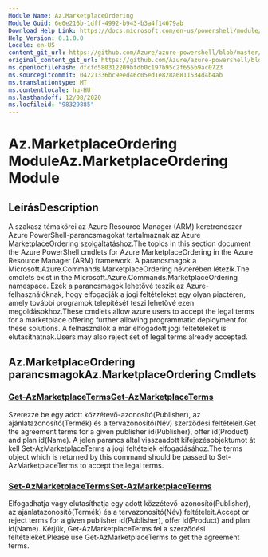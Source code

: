 ```yaml
---
Module Name: Az.MarketplaceOrdering
Module Guid: 6e0e216b-1dff-4992-b943-b3a4f14679ab
Download Help Link: https://docs.microsoft.com/en-us/powershell/module/az.marketplaceordering
Help Version: 0.1.0.0
Locale: en-US
content_git_url: https://github.com/Azure/azure-powershell/blob/master/src/MarketplaceOrdering/MarketplaceOrdering/help/Az.MarketplaceOrdering.md
original_content_git_url: https://github.com/Azure/azure-powershell/blob/master/src/MarketplaceOrdering/MarketplaceOrdering/help/Az.MarketplaceOrdering.md
ms.openlocfilehash: dfcfd580312209bfdb0c197b95c2f655b9ac0723
ms.sourcegitcommit: 04221336bc9eed46c05ed1e828a6811534d4b4ab
ms.translationtype: MT
ms.contentlocale: hu-HU
ms.lasthandoff: 12/08/2020
ms.locfileid: "98329885"
---
```

# <span data-ttu-id="8f785-101">Az.MarketplaceOrdering Module</span><span class="sxs-lookup"><span data-stu-id="8f785-101">Az.MarketplaceOrdering Module</span></span>
## <span data-ttu-id="8f785-102">Leírás</span><span class="sxs-lookup"><span data-stu-id="8f785-102">Description</span></span>
<span data-ttu-id="8f785-103">A szakasz témakörei az Azure Resource Manager (ARM) keretrendszer Azure PowerShell-parancsmagokat tartalmaznak az Azure MarketplaceOrdering szolgáltatáshoz.</span><span class="sxs-lookup"><span data-stu-id="8f785-103">The topics in this section document the Azure PowerShell cmdlets for Azure MarketplaceOrdering in the Azure Resource Manager (ARM) framework.</span></span> <span data-ttu-id="8f785-104">A parancsmagok a Microsoft.Azure.Commands.MarketplaceOrdering névterében létezik.</span><span class="sxs-lookup"><span data-stu-id="8f785-104">The cmdlets exist in the Microsoft.Azure.Commands.MarketplaceOrdering namespace.</span></span> <span data-ttu-id="8f785-105">Ezek a parancsmagok lehetővé teszik az Azure-felhasználóknak, hogy elfogadják a jogi feltételeket egy olyan piactéren, amely további programok telepítését teszi lehetővé ezen megoldásokhoz.</span><span class="sxs-lookup"><span data-stu-id="8f785-105">These cmdlets allow azure users to accept the legal terms for a marketplace offering further allowing programmatic deployment for these solutions.</span></span> <span data-ttu-id="8f785-106">A felhasználók a már elfogadott jogi feltételeket is elutasíthatnak.</span><span class="sxs-lookup"><span data-stu-id="8f785-106">Users may also reject set of legal terms already accepted.</span></span>

## <span data-ttu-id="8f785-107">Az.MarketplaceOrdering parancsmagok</span><span class="sxs-lookup"><span data-stu-id="8f785-107">Az.MarketplaceOrdering Cmdlets</span></span>
### [<span data-ttu-id="8f785-108">Get-AzMarketplaceTerms</span><span class="sxs-lookup"><span data-stu-id="8f785-108">Get-AzMarketplaceTerms</span></span>](Get-AzMarketplaceTerms.md)
<span data-ttu-id="8f785-109">Szerezze be egy adott közzétevő-azonosító(Publisher), az ajánlatazonosító(Termék) és a tervazonosító(Név) szerződési feltételeit.</span><span class="sxs-lookup"><span data-stu-id="8f785-109">Get the agreement terms for a given publisher id(Publisher), offer id(Product) and plan id(Name).</span></span> <span data-ttu-id="8f785-110">A jelen parancs által visszaadott kifejezésobjektumot át kell Set-AzMarketplaceTerms a jogi feltételek elfogadásához.</span><span class="sxs-lookup"><span data-stu-id="8f785-110">The terms object which is returned by this command should be passed to Set-AzMarketplaceTerms to accept the legal terms.</span></span>

### [<span data-ttu-id="8f785-111">Set-AzMarketplaceTerms</span><span class="sxs-lookup"><span data-stu-id="8f785-111">Set-AzMarketplaceTerms</span></span>](Set-AzMarketplaceTerms.md)
<span data-ttu-id="8f785-112">Elfogadhatja vagy elutasíthatja egy adott közzétevő-azonosító(Publisher), az ajánlatazonosító(Termék) és a tervazonosító(Név) feltételeit.</span><span class="sxs-lookup"><span data-stu-id="8f785-112">Accept or reject terms for a given publisher id(Publisher), offer id(Product) and plan id(Name).</span></span> <span data-ttu-id="8f785-113">Kérjük, Get-AzMarketplaceTerms fel a szerződési feltételeket.</span><span class="sxs-lookup"><span data-stu-id="8f785-113">Please use Get-AzMarketplaceTerms to get the agreement terms.</span></span>

